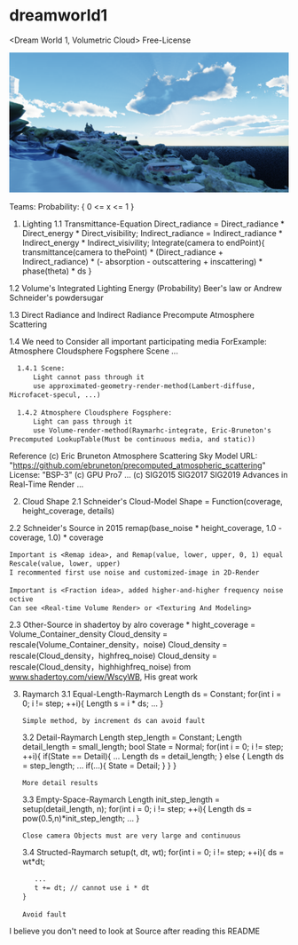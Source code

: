 # dreamworld1
<Dream World 1, Volumetric Cloud>
Free-License

![image](asset_result/temp.png)


Teams:
Probability: { 0 <= x <= 1 }

1. Lighting 
  1.1 Transmittance-Equation
      Direct_radiance = Direct_radiance * Direct_energy * Direct_visibility;
      Indirect_radiance = Indirect_radiance * Indirect_energy * Indirect_visivility;
      Integrate(camera to endPoint){ transmittance(camera to thePoint) * (Direct_radiance + Indirect_radiance) * (- absorption - outscattering + inscattering) * phase(theta) * ds }
  
  1.2 Volume's Integrated Lighting Energy (Probability)
      Beer's law or Andrew Schneider's powdersugar
  
  1.3 Direct Radiance and Indirect Radiance
      Precompute Atmosphere Scattering
      
  1.4 We need to Consider all important participating media
      ForExample: Atmosphere Cloudsphere Fogsphere Scene ...
      
      1.4.1 Scene:
          Light cannot pass through it
          use approximated-geometry-render-method(Lambert-diffuse, Microfacet-specul, ...)
      
      1.4.2 Atmosphere Cloudsphere Fogsphere:
          Light can pass through it
          use Volume-render-method(Raymarhc-integrate, Eric-Bruneton's Precomputed LookupTable(Must be continuous media, and static))
 
  Reference
    (c) Eric Bruneton Atmosphere Scattering Sky Model 
    URL: "https://github.com/ebruneton/precomputed_atmospheric_scattering"
    License: "BSP-3"
    (c) GPU Pro7 ...
    (c) SIG2015 SIG2017 SIG2019 Advances in Real-Time Render ...

2. Cloud Shape
  2.1 Schneider's Cloud-Model
    Shape = Function(coverage, height_coverage, details)
    
  2.2 Schneider's Source in 2015
    remap(base_noise * height_coverage, 1.0 - coverage, 1.0) * coverage
    
    Important is <Remap idea>, and Remap(value, lower, upper, 0, 1) equal Rescale(value, lower, upper)
    I recommented first use noise and customized-image in 2D-Render
    
    Important is <Fraction idea>, added higher-and-higher frequency noise octive
    Can see <Real-time Volume Render> or <Texturing And Modeling>
  
  2.3 Other-Source in shadertoy by alro
    coverage * hight_coverage = Volume_Container_density
    Cloud_density = rescale(Volume_Container_density，noise)
    Cloud_density = rescale(Cloud_density，highfreq_noise)
    Cloud_density = rescale(Cloud_density，highhighfreq_noise)
    from www.shadertoy.com/view/WscyWB, His great work
    
3. Raymarch
   3.1 Equal-Length-Raymarch
       Length ds = Constant;
       for(int i = 0; i != step; ++i){
          Length s = i * ds;
          ...
       }
       
       Simple method, by increment ds can avoid fault
       
   3.2 Detail-Raymarch
       Length step_length = Constant;
       Length detail_length = small_length;
       bool State = Normal;
       for(int i = 0; i != step; ++i){
          if(State == Detail){
             ...
             Length ds = detail_length;
          } else {
             Length ds = step_length;
             ...
             if(...){
                State = Detail;
             }
          }
       }
       
       More detail results
   
   3.3 Empty-Space-Raymarch
       Length init_step_length = setup(detail_length, n);
       for(int i = 0; i != step; ++i){
           Length ds = pow(0.5,n)*init_step_length;
           ...
       }
      
       Close camera Objects must are very large and continuous
   
   3.4 Structed-Raymarch
       setup(t, dt, wt);
       for(int i = 0; i != step; ++i){
          ds = wt*dt;
          
          ...
          t += dt; // cannot use i * dt
       }
       
       Avoid fault
       
       
I believe you don't need to look at Source after reading this README
